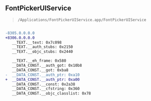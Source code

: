 ## FontPickerUIService

> `/Applications/FontPickerUIService.app/FontPickerUIService`

```diff

-8305.0.0.0.0
+8306.0.0.0.0
   __TEXT.__text: 0x7c098
   __TEXT.__auth_stubs: 0x2150
   __TEXT.__objc_stubs: 0x2440

   __TEXT.__eh_frame: 0x580
   __DATA_CONST.__auth_got: 0x10b8
   __DATA_CONST.__got: 0xba8
-  __DATA_CONST.__auth_ptr: 0xa10
+  __DATA_CONST.__auth_ptr: 0xa00
   __DATA_CONST.__const: 0x2a38
   __DATA_CONST.__cfstring: 0x360
   __DATA_CONST.__objc_classlist: 0x78

```
